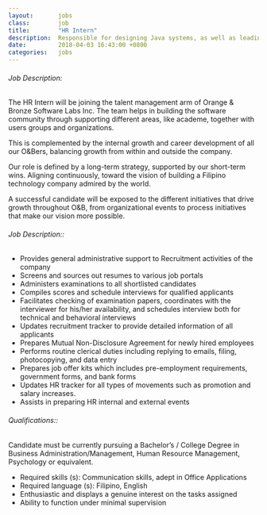 ```yaml
---
layout:       jobs
class:        job
title:        "HR Intern"
description:  Responsible for designing Java systems, as well as leading teams of software engineers, particularly in the technical aspects of their work.
date:         2018-04-03 16:43:00 +0800
categories:   jobs
---
```

<!-- Do not leave new lines after each element. Elements after new lines will not be rendered. -->
<h6 class="-dark">Job Description:</h6>
<p>
  The HR Intern will be joining the talent management arm of Orange & Bronze Software Labs Inc. The team helps in building the software community through supporting different areas, like academe, together with users groups and organizations.
</p>
<p>
  This is complemented by the internal growth and career development of all our O&Bers, balancing growth from within and outside the company.
</p>
<p>
  Our role is defined by a long-term strategy, supported by our short-term wins. Aligning continuously, toward the vision of building a Filipino technology company admired by the world.
</p>
<p>
  A successful candidate will be exposed to the different initiatives that drive growth throughout O&B, from organizational events to process initiatives that make our vision more possible.
</p>
<h6 class="-dark">Job Description::</h6>
<ul>
  <li>
    Provides general administrative support to Recruitment activities of the company
  </li>
  <li>
    Screens and sources out resumes to various job portals
  </li>
  <li>
    Administers examinations to all shortlisted candidates
  </li>
  <li>
    Compiles scores and schedule interviews for qualified applicants
  </li>
  <li>
    Facilitates checking of examination papers, coordinates with the interviewer for his/her availability, and schedules interview both for technical and behavioral interviews
  </li>
  <li>
    Updates recruitment tracker to provide detailed information of all applicants
  </li>
  <li>
    Prepares Mutual Non-Disclosure Agreement for newly hired employees
  </li>
  <li>
    Performs routine clerical duties including replying to emails, filing, photocopying, and data entry
  </li>
  <li>
    Prepares job offer kits which includes pre-employment requirements, government forms, and bank forms
  </li>
  <li>
    Updates HR tracker for all types of movements such as promotion and salary increases.
  </li>
  <li>
    Assists in preparing HR internal and external events
  </li>
</ul>
<h6 class="-dark">Qualifications::</h6>
<p>
  Candidate must be currently pursuing a Bachelor’s / College Degree in Business Administration/Management, Human Resource Management, Psychology or equivalent.
</p>
<ul>
  <li>
    Required skills (s): Communication skills, adept in Office Applications
  </li>
  <li>
    Required language (s): Filipino, English
  </li>
  <li>
    Enthusiastic and displays a genuine interest on the tasks assigned
  </li>
  <li>
    Ability to function under minimal supervision
  </li>
</ul>
